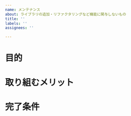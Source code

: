 ```yaml
---
name: メンテナンス
about: ライブラリの追加・リファクタリングなど機能に関与しないもの
title: ''
labels: ''
assignees: ''

---
```


# 目的

# 取り組むメリット

# 完了条件
